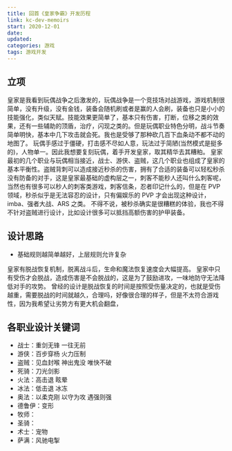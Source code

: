 ```yaml
---
title: 回首《皇家争霸》开发历程
link: kc-dev-memoirs
start: 2020-12-01
date: 
updated:
categories: 游戏
tags: 游戏开发
---
```


## 立项

皇家是我看到玩偶战争之后激发的，玩偶战争是一个竞技场对战游戏，游戏机制很简单，没有升级，没有金钱，装备会随机刷或者是赢的人会刷，装备也只是小小的技能强化，类似天赋。技能效果更简单了，基本只有伤害，打断，位移之类的效果，还有一些辅助的顶盾，治疗，闪现之类的。但是玩偶职业特色分明，战斗节奏简单明快，基本中几下攻击就会死。我也是受够了那种砍几百下血条动不都不动的地图了。
玩偶手感过于僵硬，打击感不尽如人意，玩法过于简陋(当然模式是挺多的)，人物单一。因此我想要复刻玩偶，着手开发皇家，取其精华去其糟粕。
皇家最初的几个职业与玩偶相当接近，战士、游侠、盗贼，这几个职业也组成了皇家的基本平衡性。盗贼背刺可以造成接近秒杀的伤害，拥有了合适的装备可以轻松秒杀没有防备的对手，这是皇家最基础的虚构层之一，刺客不能秒人还叫什么刺客呢，当然也有很多可以秒人的刺客类游戏，刺客信条，忍者印记什么的，但是在 PVP 领域，秒杀似乎是无法容忍的设计，只有偏娱乐的 PVP 才会出现这种设计，imba、强者大战、ARS 之类。
不得不说，被秒杀确实是很糟糕的体验，我也不得不针对盗贼进行设计，比如设计很多可以抵挡高额伤害的护甲装备。

## 设计思路

- 基础规则越简单越好，上层规则允许复杂

皇家有脱战恢复机制，脱离战斗后，生命和魔法恢复速度会大幅提高。
皇家中只有受伤才会脱战，造成伤害是不会脱战的，这是为了鼓励进攻，一味地防守无法降低对手的攻势。
曾经的设计是脱战恢复的时间是按照受伤量决定的，也就是受伤越重，需要脱战的时间就越久，合理吗，好像很合理的样子，但是不太符合游戏性，因为我希望让劣势方有更大机会翻盘，

## 各职业设计关键词

- 战士：重剑无锋 一往无前
- 游侠：百步穿杨 火力压制
- 盗贼：见血封喉 神出鬼没 唯快不破
- 死骑：刀光剑影
- 火法：高击退 眩晕
- 冰法：低击退 冰冻
- 奥法：以柔克刚 以守为攻 遇强则强
- 德鲁伊：变形
- 牧师：
- 圣骑：
- 术士：宠物
- 萨满：风驰电掣
